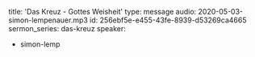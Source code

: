 title: 'Das Kreuz - Gottes Weisheit'
type: message
audio: 2020-05-03-simon-lempenauer.mp3
id: 256ebf5e-e455-43fe-8939-d53269ca4665
sermon_series: das-kreuz
speaker:
  - simon-lemp
